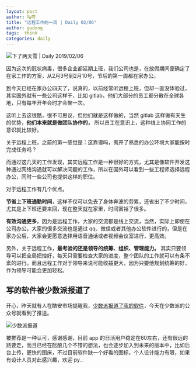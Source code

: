 ```yaml
---
layout: post
author: 咕咚
title: "远程工作的一周 | Daily 02/06"
author: gudong
tags:  think
categories: daily
---
```


![下了两天雪 | Daily 2019/02/06](https://cdn.jsdelivr.net/gh/maoruibin/assets/pic/2020/IMG_20200206_180031.jpg)

因为这次的冠状病毒，很多企业都延期上班，我们公司也是，在放假期间便确定了在家工作的方案，从2月3号到2月10号，节后的第一周都在家办公。

到今天已经在家办公四天了，说真的，以前经常听远程上班，但却一直没体验过，其实国外就有一些公司这样干，比如 gitlab，他们大部分的员工都分散在全球各地，只有每年开年会时才会聚一次。

这听上去这很酷，很不可思议，但他们就是这样做的，当然 gitlab 这样做有天生的优势，**他们本来就是做团队协作的，** 所以员工在意识上，这种线上协同工作的意识就比较好。

关于远程上班，之前的第一感觉是：这靠谱吗，离开了熟悉的办公环境大家能按时完成任务吗？

而通过这几天的工作发现，其实远程工作是一种很好的方式，尤其是像软件开发这种通过网络沟通就可以解决问题的工作，所以在国外可以看到一些工程师选择远程办公，同时一些公司也提供这样的职位。

对于远程工作有几个优点。

**节省上下班通勤时间**，这样不仅可以免去了身体奔波的劳累，还省出了不少时间，尤其是上下班还要来回，现在整天就在家里，时间富裕了很多。

**有效沟通更多**。因为是远程工作，大家的交流都是线上交流，当然，实际上即使在公司办公，大家的很多交流也是通过 qq、微信或者其他办公软件进行的，但是在家办公后，大家会更愿意选择用语音通话或者视频会议室进行，更高效。

另外，关于远程工作，**最考验的还是领导的统筹、组织、管理能力。** 其实只要领导可以把全局把控好，每天只需要检查大家的进度，整个团队的工作就可以有条不紊的进行。而且远程工作对于领导来说可能收益更大，因为只要他规划统筹的好，作为领导可能会更加轻松。

##  写的软件被少数派报道了
开心，昨天就有人在酷安市场提醒我，[少数派报道了我的软件](https://mp.weixin.qq.com/s/LiF7oHbDGg8XxvTJQZko0A)，今天在少数派的公众号就看到了推送。

![少数派报道](https://cdn.jsdelivr.net/gh/maoruibin/assets/pic/2020/Screenshot_20200206-225801.jpg)

被推荐是一种认可，感谢感谢，目前 app 的日活用户稳定在60左右，还有很远的路要走，而且已经在酝酿几个不错的想法，也会逐步加入到未来的版本中，比如后台上传，更快的图床，不过目前软件缺一个好看的图标，个人设计能力有限，如果有设计人员对此感兴趣，欢迎 py…

